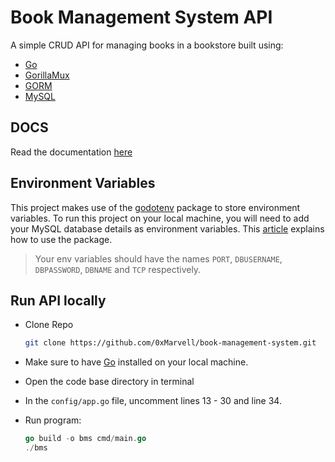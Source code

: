 # Book Management System API

A simple CRUD API for managing books in a bookstore built using:

- [Go](https://go.dev/)
- [GorillaMux](https://github.com/gorilla/mux)
- [GORM](https://gorm.io/)
- [MySQL](https://www.mysql.com/)

## DOCS

Read the documentation [here](https://documenter.getpostman.com/view/15381378/UzBjsTh9)

## Environment Variables

This project makes use of the [godotenv](github.com/joho/godotenv) package to store environment variables. To run this project on your local machine, you will need to add your MySQL database details as environment variables. This [article](https://dev.to/schadokar/use-environment-variable-in-your-next-golang-project-2o6c) explains how to use the package.
> Your env variables should have the names `PORT`, `DBUSERNAME`, `DBPASSWORD`, `DBNAME` and `TCP` respectively.

## Run API locally

- Clone Repo

    ```bash
    git clone https://github.com/0xMarvell/book-management-system.git
    ```

- Make sure to have [Go](https://go.dev/) installed on your local machine.
- Open the code base directory in terminal
- In the `config/app.go` file, uncomment lines 13 - 30 and line 34.

- Run program:

    ```go
    go build -o bms cmd/main.go
    ./bms
    ```

